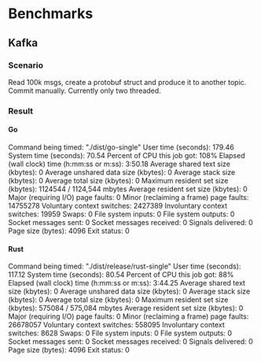 # Benchmarks

## Kafka

### Scenario

Read 100k msgs, create a protobuf struct and produce it to another topic. Commit manually.
Currently only two threaded.

### Result

#### Go

Command being timed: "./dist/go-single"
User time (seconds): 179.46
System time (seconds): 70.54
Percent of CPU this job got: 108%
Elapsed (wall clock) time (h:mm:ss or m:ss): 3:50.18
Average shared text size (kbytes): 0
Average unshared data size (kbytes): 0
Average stack size (kbytes): 0
Average total size (kbytes): 0
Maximum resident set size (kbytes): 1124544 / 1124,544 mbytes
Average resident set size (kbytes): 0
Major (requiring I/O) page faults: 0
Minor (reclaiming a frame) page faults: 14755278
Voluntary context switches: 2427389
Involuntary context switches: 19959
Swaps: 0
File system inputs: 0
File system outputs: 0
Socket messages sent: 0
Socket messages received: 0
Signals delivered: 0
Page size (bytes): 4096
Exit status: 0

#### Rust

Command being timed: "./dist/release/rust-single"
User time (seconds): 117.12
System time (seconds): 80.54
Percent of CPU this job got: 88%
Elapsed (wall clock) time (h:mm:ss or m:ss): 3:44.25
Average shared text size (kbytes): 0
Average unshared data size (kbytes): 0
Average stack size (kbytes): 0
Average total size (kbytes): 0
Maximum resident set size (kbytes): 575084 / 575,084 mbytes
Average resident set size (kbytes): 0
Major (requiring I/O) page faults: 0
Minor (reclaiming a frame) page faults: 26678057
Voluntary context switches: 558095
Involuntary context switches: 8628
Swaps: 0
File system inputs: 0
File system outputs: 0
Socket messages sent: 0
Socket messages received: 0
Signals delivered: 0
Page size (bytes): 4096
Exit status: 0
